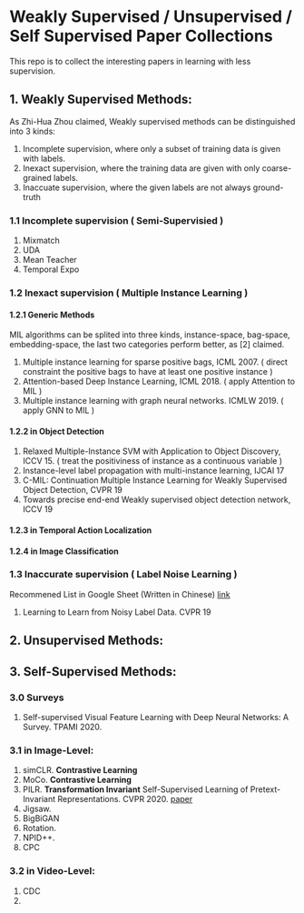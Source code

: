 # Weakly Supervised / Unsupervised / Self Supervised Paper Collections
This repo is to collect the interesting papers in learning with less supervision.
## 1. Weakly Supervised Methods:
As Zhi-Hua Zhou claimed, Weakly supervised methods can be distinguished into 3 kinds:
1. Incomplete supervision, where only a subset of training data is given with labels.
2. Inexact supervision, where the training data are given with only coarse-grained labels.
3. Inaccuate supervision, where the given labels are not always ground-truth

### 1.1 Incomplete supervision ( Semi-Supervisied )
1. Mixmatch
2. UDA
3. Mean Teacher
3. Temporal Expo

### 1.2 Inexact supervision ( Multiple Instance Learning )
#### 1.2.1 Generic Methods
MIL algorithms can be splited into three kinds, instance-space, bag-space, embedding-space, the last two categories perform better, as [2] claimed.
1. Multiple instance learning for sparse positive bags, ICML 2007.
 ( direct constraint the positive bags to have at least one positive instance )
2. Attention-based Deep Instance Learning, ICML 2018.
 ( apply Attention to MIL )
3. Multiple instance learning with graph neural networks. ICMLW 2019.
 ( apply GNN to MIL )
#### 1.2.2 in Object Detection
1. Relaxed Multiple-Instance SVM with Application to Object Discovery, ICCV 15. 
 ( treat the positiviness of instance as a continuous variable )
2. Instance-level label propagation with multi-instance learning, IJCAI 17
3. C-MIL: Continuation Multiple Instance Learning for Weakly Supervised Object Detection, CVPR 19
4. Towards precise end-end Weakly supervised object detection network, ICCV 19

#### 1.2.3 in Temporal Action Localization

#### 1.2.4 in Image Classification

### 1.3 Inaccurate supervision ( Label Noise Learning )
Recommened List in Google Sheet (Written in Chinese) [link](https://docs.google.com/spreadsheets/d/130oiMLRnYHE0YFmULx_SMrHxc3i2CxtGbdxayt4avDc/edit#gid=0)
1. Learning to Learn from Noisy Label Data. CVPR 19


## 2. Unsupervised Methods:



## 3. Self-Supervised Methods:
### 3.0 Surveys
1. Self-supervised Visual Feature Learning with Deep Neural Networks: A Survey. TPAMI 2020.

### 3.1 in Image-Level:
1. simCLR.   __Contrastive Learning__
2. MoCo.   __Contrastive Learning__
3. PILR.  __Transformation Invariant__ Self-Supervised Learning of Pretext-Invariant Representations. CVPR 2020. [paper](http://openaccess.thecvf.com/content_CVPR_2020/papers/Misra_Self-Supervised_Learning_of_Pretext-Invariant_Representations_CVPR_2020_paper.pdf)
4. Jigsaw.
5. BigBiGAN
6. Rotation.
7. NPID++.
8. CPC



### 3.2 in Video-Level:
1. CDC
2. 
